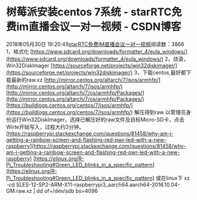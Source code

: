# 树莓派安装centos 7系统 - starRTC免费im直播会议一对一视频 - CSDN博客
2018年05月30日 19:20:49[starRTC免费IM直播会议一对一视频](https://me.csdn.net/elesos)阅读数：3866
1，格式化  [https://www.sdcard.org/downloads/formatter_4/eula_windows/](https://www.sdcard.org/downloads/formatter_4/eula_windows/)
2，烧录，Win32DiskImager
[https://sourceforge.net/projects/win32diskimager/](https://sourceforge.net/projects/win32diskimager/)
3，下载centos,最好都下载最新的raw.xz
[http://mirror.centos.org/altarch/7/isos/armhfp/](http://mirror.centos.org/altarch/7/isos/armhfp/)
[http://mirror.centos.org/altarch/7/os/armhfp/Packages/](http://mirror.centos.org/altarch/7/os/armhfp/Packages/)
[https://buildlogs.centos.org/centos/7/isos/armhfp/](https://buildlogs.centos.org/centos/7/isos/armhfp/)
解压得到raw
以管理员身份运行Win32DiskImager，选择已解压好的raw文件及目标Micro-SD卡，点击Wirte开始写入，过程大约3分钟。
[https://raspberrypi.stackexchange.com/questions/81458/why-am-i-getting-a-rainbow-screen-and-flashing-red-pwr-led-with-a-new-raspberry](https://raspberrypi.stackexchange.com/questions/81458/why-am-i-getting-a-rainbow-screen-and-flashing-red-pwr-led-with-a-new-raspberry)
[https://elinux.org/R-Pi_Troubleshooting#Green_LED_blinks_in_a_specific_pattern](https://elinux.org/R-Pi_Troubleshooting#Green_LED_blinks_in_a_specific_pattern)
或在linux下
xz -cd SLES-12-SP2-ARM-X11-raspberrypi3_aarch64.aarch64-2016.10.04-GM.raw.xz | dd of=/dev/sdb bs=4096
